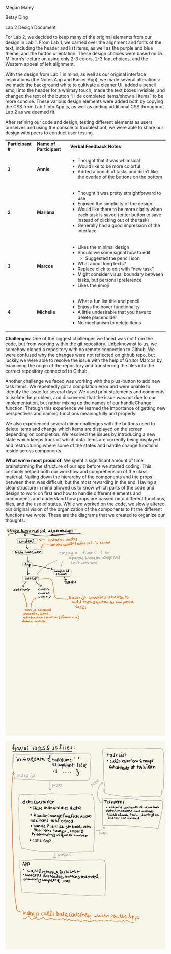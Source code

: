 
Megan Maley

Betsy Ding

Lab 2 Design Document 

For Lab 2, we decided to keep many of the original elements from our design in Lab 1. From Lab 1, we carried over the alignment and fonts of the text, including the header and list items, as well as the purple and blue theme, and the button orientation. These design choices were based on Dr. Milburn’s lecture on using only 2-3 colors, 2-3 font choices, and the Western appeal of left alignment. 

With the design from Lab 1 in mind, as well as our original interface inspirations (the Notes App and Kaiser App), we made several alterations: we made the background white to cultivate a cleaner UI, added a pencil emoji into the header for a whimsy touch, made the text boxes invisible, and changed the text of the button “Hide completed items/show all items” to be more concise. These various design elements were added both by copying the CSS from Lab 1 into App.js, as well as adding additional CSS throughout Lab 2 as we deemed fit. 

After refining our code and design, testing different elements as users ourselves and using the console to troubleshoot, we were able to share our design with peers to conduct user testing. 


<table>
  <tr>
   <td><strong>Participant #</strong>
   </td>
   <td><strong>Name of Participant</strong>
   </td>
   <td><strong>Verbal Feedback Notes</strong>
   </td>
  </tr>
  <tr>
   <td><strong>1</strong>
   </td>
   <td><strong>Annie</strong>
   </td>
   <td>
<ul>

<li>Thought that it was whimsical 

<li>Would like to be more colorful

<li>Added a bunch of tasks and didn’t like the overlap of the buttons on the bottom
</li>
</ul>
   </td>
  </tr>
  <tr>
   <td><strong>2</strong>
   </td>
   <td><strong>Mariana</strong>
   </td>
   <td>
<ul>

<li>Thought it was pretty straightforward to use

<li>Enjoyed the simplicity of the design

<li>Would like there to be more clarity when each task is saved (enter button to save instead of clicking out of the task) 

<li>Generally had a good impression of the interface
</li>
</ul>
   </td>
  </tr>
  <tr>
   <td><strong>3</strong>
   </td>
   <td><strong>Marcos</strong>
   </td>
   <td>
<ul>

<li>Likes the minimal design

<li>Should we some signal how to edit 
<ul>
 
<li>Suggested the pencil icon
</li> 
</ul>

<li>What about long texts?

<li>Replace click to edit with “new task”

<li>Might consider visual boundary between tasks, but personal preference

<li>Likes the emoji
</li>
</ul>
   </td>
  </tr>
  <tr>
   <td><strong>4</strong>
   </td>
   <td><strong>Michelle</strong>
   </td>
   <td>
<ul>

<li>What a fun list title and pencil 

<li>Enjoys the hover functionality

<li>A little undesirable that you have to delete placeholder

<li>No mechanism to delete items
</li>
</ul>
   </td>
  </tr>
</table>


**Challenges**: One of the biggest challenges we faced was not from the code, but from working within the git repository. Unbeknownst to us, we somehow cloned a repository with no remote connection to Github. We were confused why the changes were not reflected on github repo, but luckily we were able to resolve the issue with the help of Grutor Marcos by examining the origin of the repository and transferring the files into the correct repository connected to Github. 

Another challenge we faced was working with the plus-button to add new task items. We repeatedly got a compilation error and were unable to identify the issue for several days. We used print statements and comments to isolate the problem, and discovered that the issue was not due to our implementation, but rather mixing up the names of our handleChange function. Through this experience we learned the importance of getting new perspectives and naming functions meaningfully and properly.

We also experienced several minor challenges with the buttons used to delete items and change which items are displayed on the screen depending on completion. We resolved the issues by introducing a new state which keeps track of which data items are currently being displayed and restructuring where some of the states and handle change functions reside across components. 

**What we’re most proud of**: We spent a significant amount of time brainstorming the structure of our app before we started coding. This certainly helped both our workflow and comprehension of the class material. Nailing down the hierarchy of the components and the props between them was difficult, but the most rewarding in the end. Having a clear structure in mind allowed us to know which parts of the code and design to work on first and how to handle different elements and components and understand how props are passed onto different functions, files, and the use of states. While we worked on the code, we slowly altered our original vision of the organization of the components to fit the different functions we wrote. These are the diagrams that we created to organize our thoughts: 


![alt_text](images/image1.jpg "image_tooltip")



![alt_text](images/image2.jpg "image_tooltip")

